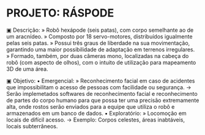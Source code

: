# PROJETO: RÁSPODE

▣ Descrição:
» Robô hexápode (seis patas), com corpo semelhante ao de um aracnídeo.
» Composto por 18 servo-motores, distribuídos igualmente pelas seis patas.
» Possui três graus de liberdade na sua movimentação, garantindo uma maior possibilidade de adaptação em terrenos irregulares.
» Formado, também, por duas câmeras mono, localizadas na cabeça do robô (com aspecto de olhos), com o intuito de utilização para mapeamento 3D de uma área.

▣ Objetivo:
▪ Emergencial:
 » Reconhecimento facial em caso de acidentes que impossibilitam o acesso de pessoas com facilidade ou segurança.
  → Serão implemetados softwares de reconhecimento facial e reconhecimento de partes do corpo humano para que possa ter uma precisão extremamente alta, onde rostos serão enviados para a equipe que utiliza o robô e armazenados em um banco de dados.
▪ Exploratório:
 » Locomoção em locais de difícil acesso.
  → Exemplo: Corpos celestes, áreas inabtáveis, locais subterrâneos.
